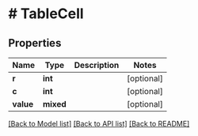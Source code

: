 # # TableCell

## Properties

Name | Type | Description | Notes
------------ | ------------- | ------------- | -------------
**r** | **int** |  | [optional]
**c** | **int** |  | [optional]
**value** | **mixed** |  | [optional]

[[Back to Model list]](../../README.md#models) [[Back to API list]](../../README.md#endpoints) [[Back to README]](../../README.md)
